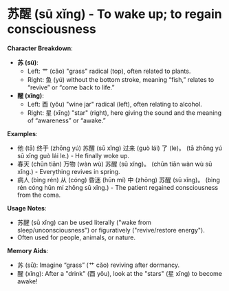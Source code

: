 # **苏醒 (sū xǐng) - To wake up; to regain consciousness**

**Character Breakdown**:  
- **苏 (sū)**:
  - Left: 艹 (cǎo) "grass" radical (top), often related to plants.
  - Right: 鱼 (yú) without the bottom stroke, meaning “fish,” relates to “revive” or “come back to life.”  
- **醒 (xǐng)**:
  - Left: 酉 (yǒu) "wine jar" radical (left), often relating to alcohol.
  - Right: 星 (xīng) "star" (right), here giving the sound and the meaning of “awareness” or “awake.”

**Examples**:  
- 他 (tā) 终于 (zhōng yú) 苏醒 (sū xǐng) 过来 (guò lái) 了 (le)。 (tā zhōng yú sū xǐng guò lái le.) - He finally woke up.  
- 春天 (chūn tiān) 万物 (wàn wù) 苏醒 (sū xǐng)。 (chūn tiān wàn wù sū xǐng.) - Everything revives in spring.  
- 病人 (bìng rén) 从 (cóng) 昏迷 (hūn mí) 中 (zhōng) 苏醒 (sū xǐng)。 (bìng rén cóng hūn mí zhōng sū xǐng.) - The patient regained consciousness from the coma.

**Usage Notes**:  
- 苏醒 (sū xǐng) can be used literally ("wake from sleep/unconsciousness") or figuratively ("revive/restore energy").  
- Often used for people, animals, or nature.

**Memory Aids**:  
- 苏 (sū): Imagine “grass” (艹 cǎo) reviving after dormancy.  
- 醒 (xǐng): After a "drink" (酉 yǒu), look at the "stars" (星 xīng) to become awake!